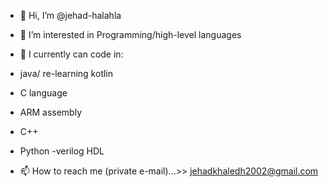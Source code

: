 - 👋 Hi, I’m @jehad-halahla
- 👀 I’m interested in Programming/high-level languages
- 🌱 I currently can code in:
- java/ re-learning kotlin
- C language
- ARM assembly
- C++
- Python
-verilog HDL

- 📫 How to reach me (private e-mail)...>> jehadkhaledh2002@gmail.com

<!---
jehad-halahla/jehad-halahla is a ✨ special ✨ repository because its `README.md` (this file) appears on your GitHub profile.
You can click the Preview link to take a look at your changes.
--->
